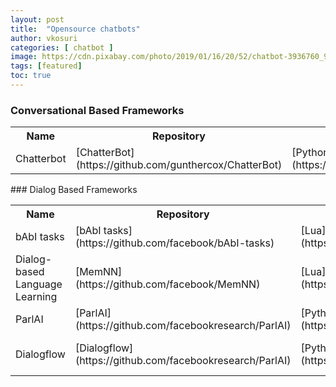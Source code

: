 ```yaml
---
layout: post
title:  "Opensource chatbots"
author: vkosuri
categories: [ chatbot ]
image: https://cdn.pixabay.com/photo/2019/01/16/20/52/chatbot-3936760_960_720.jpg
tags: [featured]
toc: true
---
```

### Conversational Based Frameworks
<table>
  <tr>
    <th>Name</th>
    <th>Repository</th>
    <th>Language</th>
    <th>License</th>
    <th>Resources</th>
    <th>Comments</th>
  </tr>
  <tr>
    <td>Chatterbot</td>
    <td markdown="span">[ChatterBot](https://github.com/gunthercox/ChatterBot)</td>
    <td markdown="span">[Python](https://www.python.org/)</td>
    <td markdown="span">[BSD3](https://github.com/gunthercox/ChatterBot/blob/master/LICENSE)</td>
    <td></td>
    <td></td>
  </tr>
</table>
### Dialog Based Frameworks
<table>
  <tr>
    <th>Name</th>
    <th>Repository</th>
    <th>Language</th>
    <th>License</th>
    <th>Resources</th>
    <th>Comments</th>
  </tr>
  <tr>
    <td>bAbI tasks</td>
    <td markdown="span">[bAbI tasks](https://github.com/facebook/bAbI-tasks)</td>
    <td markdown="span">[Lua](https://www.lua.org/)</td>
    <td markdown="span">[BSD3](https://github.com/facebook/bAbI-tasks/blob/master/LICENSE.md)</td>
    <td markdown="span">[toy_tasks](/assets/pdfs/toy_tasks.pdf)</td>
    <td></td>
  </tr>
  <tr>
    <td>Dialog-based Language Learning</td>
    <td markdown="span">[MemNN](https://github.com/facebook/MemNN)</td>
    <td markdown="span">[Lua](https://www.lua.org/)</td>
    <td markdown="span">[BSD3](https://github.com/facebook/MemNN/blob/master/LICENSE)</td>
    <td markdown="span">[Dialog-based Language Learning](/assets/pdfs/dialog-based-language-learning.pdf)</td>
    <td></td>
  </tr>
  <tr>
    <td>ParlAI</td>
    <td markdown="span">[ParlAI](https://github.com/facebookresearch/ParlAI)</td>
    <td markdown="span">[Python](https://www.python.org/)</td>
    <td markdown="span">[BSD3](https://github.com/facebookresearch/ParlAI/blob/master/LICENSE)</td>
    <td markdown="span">[ParlAI](/assets/pdfs/ParlAI.pdf)</td>
    <td></td>
  </tr>
  <tr>
    <td>Dialogflow</td>
    <td markdown="span">[Dialogflow](https://github.com/facebookresearch/ParlAI)</td>
    <td markdown="span">[Python](https://www.python.org/)</td>
    <td markdown="span">[Apache License 2.0](https://github.com/dialogflow/dialogflow-python-client-v2/blob/master/LICENSE)</td>
    <td markdown="span">[Dialogflow](https://dialogflow.com/docs/getting-started/basics)</td>
    <td markdown="span">[Dialogflow Standard Edition Limitations](https://confluence.adtran.com/display/~sknight/Dialogflow+Standard+Edition+Limitations)</td>
  </tr>
</table>